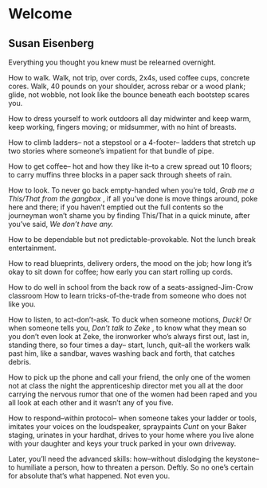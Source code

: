 # Welcome
## Susan Eisenberg
Everything you thought you knew
must be relearned overnight.

How to walk.
Walk, not trip, over cords, 2x4s,
used coffee cups, concrete cores.
Walk, 40 pounds on your shoulder, across
rebar or a wood plank; glide,
not wobble, not look like the bounce
beneath each bootstep scares you.

How to dress yourself
to work outdoors all day midwinter
and keep warm, keep working, fingers moving;
or midsummer, with no hint of breasts.

How to climb ladders–
not a stepstool or a 4-footer–
ladders that stretch up two stories
where someone’s impatient
for that bundle of pipe.

How to get coffee–
hot and how they like it–to a crew
spread out 10 floors; to carry muffins
three blocks in a paper sack
through sheets of rain.

How to look.
To never go back empty-handed
when you’re told, _Grab me a This/That_
 _from the gangbox_ , if all you’ve done
is move things around, poke here and there;
if you haven’t emptied out the full contents
so the journeyman won’t shame you
by finding This/That in a quick minute,
after you’ve said, _We don’t have any._

How to be dependable
but not predictable-provokable.
Not the lunch break entertainment.

How to read
blueprints,
delivery orders,
the mood on the job;
how long it’s okay to sit down for coffee;
how early you can start rolling up cords.

How to do well in school
from the back row
of a seats-assigned-Jim-Crow classroom
How to learn tricks-of-the-trade
from someone who does not like you.

How to listen, to act-don’t-ask.
To duck when someone motions, _Duck!_
Or when someone tells you, _Don’t talk to Zeke_ ,
to know what they mean
so you don’t even look
at Zeke, the ironworker who’s always first out,
last in, standing there, so four times a day–
start, lunch, quit–all the workers walk past him,
like a sandbar, waves washing back and forth,
that catches debris.

How to pick up the phone and call your friend,
the only one of the women not at class
the night the apprenticeship director met you all
at the door
carrying the nervous rumor
that one of the women had been raped
and you all look at each other
and it wasn’t any of you five.

How to respond–within protocol–
when someone takes your ladder or tools,
imitates your voices on the loudspeaker,
spraypaints _Cunt_ on your Baker staging,
urinates in your hardhat,
drives to your home
where you live alone
with your daughter
and keys your truck parked
in your own driveway.

Later, you’ll need the advanced skills:
how–without dislodging the keystone–
to humiliate a person, how to threaten
a person. Deftly.
So no one’s certain for absolute
that’s what happened. Not even you.